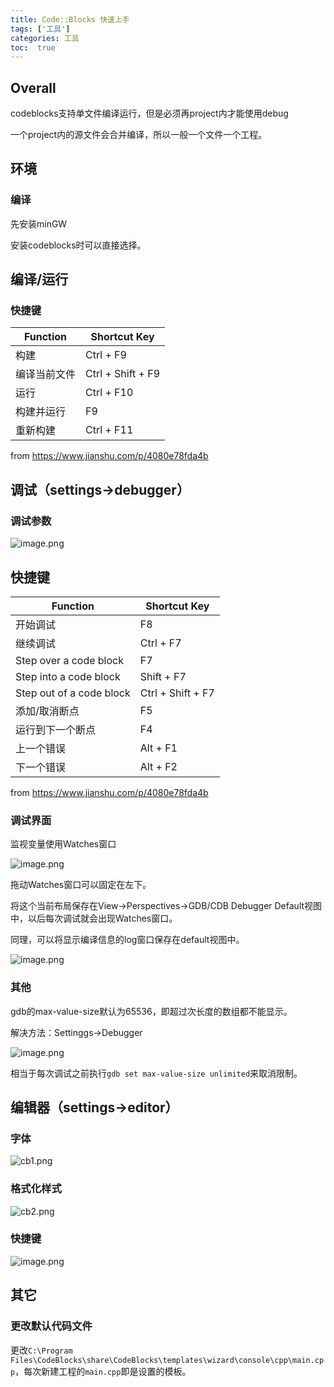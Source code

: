 ```yaml
---
title: Code::Blocks 快速上手
tags: ['工具']
categories: 工具
toc:  true
---
```


## Overall

codeblocks支持单文件编译运行，但是必须再project内才能使用debug

一个project内的源文件会合并编译，所以一般一个文件一个工程。

## 环境

### 编译

先安装minGW

安装codeblocks时可以直接选择。

## 编译/运行

### 快捷键

Function|Shortcut Key
---|---
构建|Ctrl + F9
编译当前文件|Ctrl + Shift + F9
运行|Ctrl + F10
构建并运行|F9
重新构建|Ctrl + F11

from <https://www.jianshu.com/p/4080e78fda4b>


## 调试（settings->debugger）

### 调试参数

![image.png](https://i.loli.net/2021/09/29/pi3lXBPncZQjtkN.png)

## 快捷键

Function|Shortcut Key
---|---
开始调试|F8
继续调试|Ctrl + F7
Step over a code block|F7
Step into a code block|Shift + F7
Step out of a code block|Ctrl + Shift + F7
添加/取消断点|F5
运行到下一个断点|F4
上一个错误|Alt + F1
下一个错误|Alt + F2

from <https://www.jianshu.com/p/4080e78fda4b>

### 调试界面

监视变量使用Watches窗口

![image.png](https://i.loli.net/2021/09/29/ABQ6xEPvY7KUwST.png)

拖动Watches窗口可以固定在左下。

将这个当前布局保存在View->Perspectives->GDB/CDB Debugger Default视图中，以后每次调试就会出现Watches窗口。

同理，可以将显示编译信息的log窗口保存在default视图中。

![image.png](https://i.loli.net/2021/09/29/gV1RiNmsDEPQckx.png)

### 其他

gdb的max-value-size默认为65536，即超过次长度的数组都不能显示。

解决方法：Settinggs->Debugger

![image.png](https://i.loli.net/2021/09/29/aHu8IQnG3EU9BVf.png)

相当于每次调试之前执行`gdb set max-value-size unlimited`来取消限制。

## 编辑器（settings->editor）

### 字体

![cb1.png](https://i.loli.net/2021/09/29/Q6vWYazXmM3nkIq.png)

### 格式化样式

![cb2.png](https://i.loli.net/2021/09/29/8Y1HbZkgVS9Uvjq.png)

### 快捷键

![image.png](https://i.loli.net/2021/09/29/fbASjzUgw4CLiIF.png)

## 其它

### 更改默认代码文件

更改`C:\Program Files\CodeBlocks\share\CodeBlocks\templates\wizard\console\cpp\main.cpp`，每次新建工程的`main.cpp`即是设置的模板。

